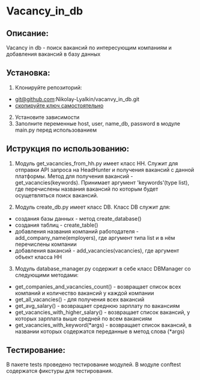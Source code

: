 # Vacancy_in_db

## Описание:
Vacancy in db - поиск вакансий по интересующим компаниям и добавления вакансий в базу данных 

## Установка:
1. Клонируйте репозиторий:
- git@github.com:Nikolay-Lyalkin/vacanvy_in_db.git
- [скопируйте ключ самостоятельно](https://github.com/Nikolay-Lyalkin/vacanvy_in_db)
2. Установите зависимости
3. Заполните переменные host, user, name_db, password в модуле main.py перед использованием

## Иструкция по использованию:
1. Модуль get_vacancies_from_hh.py имеет класс HH.
Служит для отправки API запроса на HeadHunter и получения вакансий с данной платформы.
Метод для получения вакансий - get_vacancies(keywords). Принимает аргумент 'keywords'(type list), где перечислены названия вакансий по которым будет осущетвляться поиск вакансий.

2. Модуль create_db.py имеет класс DB.
Класс DB служит для:
- создания базы данных - метод create_database()
- создания таблиц - create_table()
- добавления названия компаний работодателя - add_company_name(employers), где аргумент типа list и в нём перечислены компании
- добавления вакансий - add_vacancies(vacancies), где аргумент объект класса HH

3. Модуль database_manager.py содержит в себе класс DBManager со следующими методами:
- get_companies_and_vacancies_count() - возвращает список всех компаний и количество вакансий у каждой компании
- get_all_vacancies() - для получения всех вакансий
- get_avg_salary() - возвращает среднюю зарплату по вакансиям
- get_vacancies_with_higher_salary() - возвращает список вакансий, у которых зарплата выше средней по всем вакансиям
- get_vacancies_with_keyword(*args) - возвращает список вакансий, в названии которых содержатся переданные в метод слова (*args)

## Тестирование:
В пакете tests проведено тестирование модулей.
В модуле conftest содержатся фикстуры для тестирования.